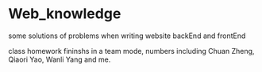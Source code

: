 # Web_knowledge
some solutions of problems when writing website backEnd and frontEnd



class homework fininshs in a team mode, numbers including Chuan Zheng, Qiaori Yao, Wanli Yang and me.
